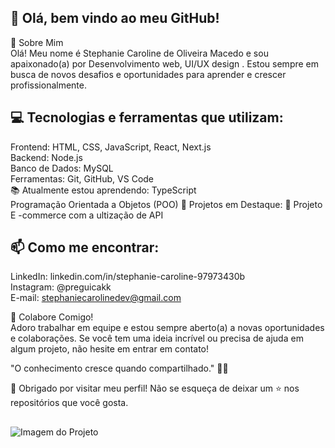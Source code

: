 ## 👋 Olá, bem vindo ao meu GitHub!
🚀 Sobre Mim <br> 
Olá! Meu nome é Stephanie Caroline de Oliveira Macedo e sou apaixonado(a) por Desenvolvimento web, UI/UX design . Estou sempre em busca de novos desafios e oportunidades para aprender e crescer profissionalmente.

## 💻 Tecnologias e ferramentas que utilizam:
Frontend: HTML, CSS, JavaScript, React, Next.js <br>
Backend: Node.js <br>
Banco de Dados: MySQL <br>
Ferramentas: Git, GitHub, VS Code <br>
📚 Atualmente estou aprendendo:
TypeScript <br> Programação Orientada a Objetos (POO)
🌟 Projetos em Destaque:
🛒 Projeto E -commerce com a ultização de API

## 📫 Como me encontrar:
LinkedIn: linkedin.com/in/stephanie-caroline-97973430b <br>
Instagram: @preguicakk <br>
E-mail: stephaniecarolinedev@gmail.com <br>

🤝 Colabore Comigo! <br>
Adoro trabalhar em equipe e estou sempre aberto(a) a novas oportunidades e colaborações. Se você tem uma ideia incrível ou precisa de ajuda em algum projeto, não hesite em entrar em contato! <br>

"O conhecimento cresce quando compartilhado." 🚀✨ <br>

💖 Obrigado por visitar meu perfil! Não se esqueça de deixar um ⭐ nos repositórios que você gosta.
## 
 ![Imagem do Projeto](https://media.tenor.com/ipuTozw3PXsAAAAj/pixel-cat.gif)


